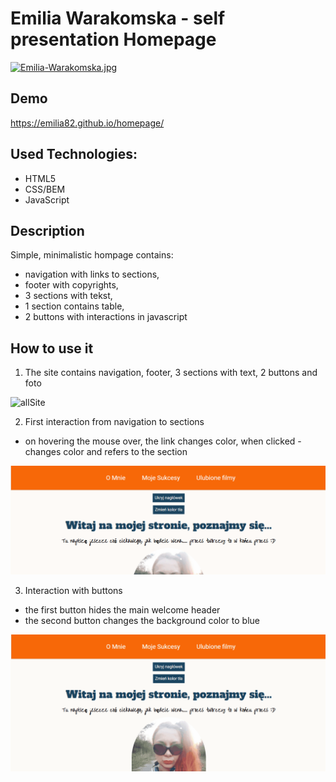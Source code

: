 # Emilia Warakomska - self presentation Homepage

[![Emilia-Warakomska.jpg](https://i.postimg.cc/28PXb5rx/Emilia-Warakomska.jpg)](https://postimg.cc/MvmYgqcc)

## Demo
https://emilia82.github.io/homepage/

## Used Technologies:

- HTML5
- CSS/BEM
- JavaScript

## Description

Simple, minimalistic hompage contains:

- navigation with links to sections, 
- footer with copyrights, 
- 3 sections with tekst,
- 1 section contains table,
- 2 buttons with interactions in javascript 

## How to use it 

1. The site contains navigation, footer, 3 sections with text, 2 buttons and foto

![allSite](https://github.com/emilia82/homepage/blob/main/image/1-All-web.gif?raw=true)

2. First interaction from navigation to sections
- on hovering the mouse over, the link changes color,
when clicked - changes color and refers to the section

![linkInteraction](https://github.com/emilia82/homepage/blob/main/image/2-links-interaction.gif?raw=true)

3. Interaction with buttons
- the first button hides the main welcome header
- the second button changes the background color to blue 

![buttonsInteraction](https://github.com/emilia82/homepage/blob/main/image/3-buttons-interaction.gif?raw=true)